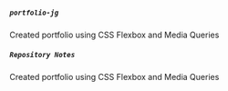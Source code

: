 ##### `portfolio-jg`
Created portfolio using CSS Flexbox and Media Queries

##### `Repository Notes`
Created portfolio using CSS Flexbox and Media Queries
